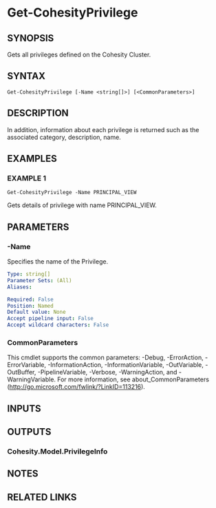 # Get-CohesityPrivilege

## SYNOPSIS
Gets all privileges defined on the Cohesity Cluster.

## SYNTAX

```
Get-CohesityPrivilege [-Name <string[]>] [<CommonParameters>]
```

## DESCRIPTION
In addition, information about each privilege is returned such as the associated category, description, name.

## EXAMPLES

### EXAMPLE 1
```
Get-CohesityPrivilege -Name PRINCIPAL_VIEW
```

Gets details of privilege with name PRINCIPAL_VIEW.

## PARAMETERS

### -Name
Specifies the name of the Privilege.

```yaml
Type: string[]
Parameter Sets: (All)
Aliases:

Required: False
Position: Named
Default value: None
Accept pipeline input: False
Accept wildcard characters: False
```

### CommonParameters
This cmdlet supports the common parameters: -Debug, -ErrorAction, -ErrorVariable, -InformationAction, -InformationVariable, -OutVariable, -OutBuffer, -PipelineVariable, -Verbose, -WarningAction, and -WarningVariable.
For more information, see about_CommonParameters (http://go.microsoft.com/fwlink/?LinkID=113216).

## INPUTS

## OUTPUTS

### Cohesity.Model.PrivilegeInfo
## NOTES

## RELATED LINKS
